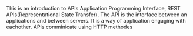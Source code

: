 This is an introduction to APIs Application Programming Interface, REST APIs(Representational State Transfer). The API is the interface between an applications and between servers. It is a way of application engaging with eachother.
APIs comminicate using HTTP methodes

